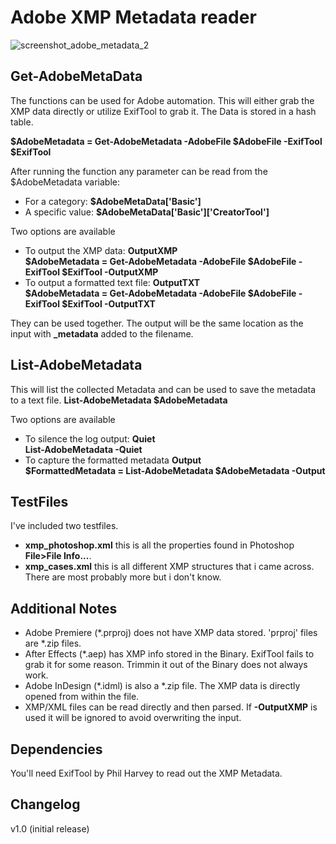 # Adobe XMP Metadata reader
![screenshot_adobe_metadata_2](https://github.com/user-attachments/assets/4a5dc664-251e-45c2-b02f-6a1a41c167d9)

## **Get-AdobeMetaData**
The functions can be used for Adobe automation. This will either grab the XMP data directly or utilize ExifTool to grab it. The Data is stored in a hash table.

**$AdobeMetadata = Get-AdobeMetadata -AdobeFile $AdobeFile -ExifTool $ExifTool**

After running the function any parameter can be read from the $AdobeMetadata variable:
- For a category: **$AdobeMetaData['Basic']**
- A specific value: **$AdobeMetaData['Basic']['CreatorTool']**

Two options are available
- To output the XMP data: **OutputXMP**<br />
**$AdobeMetadata = Get-AdobeMetadata -AdobeFile $AdobeFile -ExifTool $ExifTool -OutputXMP**
- To output a formatted text file: **OutputTXT**<br />
**$AdobeMetadata = Get-AdobeMetadata -AdobeFile $AdobeFile -ExifTool $ExifTool -OutputTXT**

They can be used together. The output will be the same location as the input with **_metadata** added to the filename. 

## **List-AdobeMetadata**
This will list the collected Metadata and can be used to save the metadata to a text file.
**List-AdobeMetadata $AdobeMetadata**

Two options are available
- To silence the log output: **Quiet**<br />
**List-AdobeMetadata -Quiet**
- To capture the formatted metadata **Output**<br />
**$FormattedMetadata = List-AdobeMetadata $AdobeMetadata -Output**


## **TestFiles**
I've included two testfiles.
- **xmp_photoshop.xml** this is all the properties found in Photoshop **File>File Info...**.
- **xmp_cases.xml** this is all different XMP structures that i came across. There are most probably more but i don't know.


## **Additional Notes**
- Adobe Premiere (*.prproj) does not have XMP data stored. 'prproj' files are *.zip files.
- After Effects (*.aep) has XMP info stored in the Binary. ExifTool fails to grab it for some reason. Trimmin it out of the Binary does not always work.
- Adobe InDesign (*.idml) is also a *.zip file. The XMP data is directly opened from within the file.
- XMP/XML files can be read directly and then parsed. If **-OutputXMP** is used it will be ignored to avoid overwriting the input.


## **Dependencies**
You'll need ExifTool by Phil Harvey to read out the XMP Metadata.


## Changelog

v1.0 (initial release)
